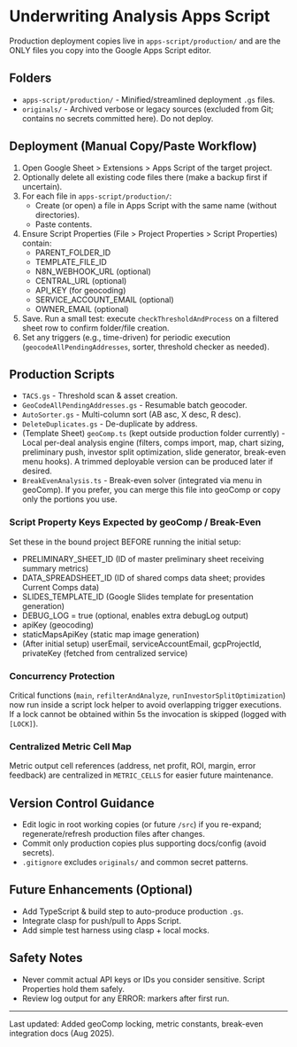 # Underwriting Analysis Apps Script

Production deployment copies live in `apps-script/production/` and are the ONLY files you copy into the Google Apps Script editor.

## Folders
- `apps-script/production/` - Minified/streamlined deployment `.gs` files.
- `originals/` - Archived verbose or legacy sources (excluded from Git; contains no secrets committed here). Do not deploy.

## Deployment (Manual Copy/Paste Workflow)
1. Open Google Sheet > Extensions > Apps Script of the target project.
2. Optionally delete all existing code files there (make a backup first if uncertain).
3. For each file in `apps-script/production/`:
   - Create (or open) a file in Apps Script with the same name (without directories).
   - Paste contents.
4. Ensure Script Properties (File > Project Properties > Script Properties) contain:
   - PARENT_FOLDER_ID
   - TEMPLATE_FILE_ID
   - N8N_WEBHOOK_URL (optional)
   - CENTRAL_URL (optional)
   - API_KEY (for geocoding)
   - SERVICE_ACCOUNT_EMAIL (optional)
   - OWNER_EMAIL (optional)
5. Save. Run a small test: execute `checkThresholdAndProcess` on a filtered sheet row to confirm folder/file creation.
6. Set any triggers (e.g., time-driven) for periodic execution (`geocodeAllPendingAddresses`, sorter, threshold checker as needed).

## Production Scripts
- `TACS.gs` - Threshold scan & asset creation.
- `GeoCodeAllPendingAddresses.gs` - Resumable batch geocoder.
- `AutoSorter.gs` - Multi-column sort (AB asc, X desc, R desc).
- `DeleteDuplicates.gs` - De-duplicate by address.
 - (Template Sheet) `geoComp.ts` (kept outside production folder currently) - Local per-deal analysis engine (filters, comps import, map, chart sizing, preliminary push, investor split optimization, slide generator, break-even menu hooks). A trimmed deployable version can be produced later if desired.
 - `BreakEvenAnalysis.ts` - Break-even solver (integrated via menu in geoComp). If you prefer, you can merge this file into geoComp or copy only the portions you use.

### Script Property Keys Expected by geoComp / Break-Even
Set these in the bound project BEFORE running the initial setup:
 - PRELIMINARY_SHEET_ID (ID of master preliminary sheet receiving summary metrics)
 - DATA_SPREADSHEET_ID (ID of shared comps data sheet; provides Current Comps data)
 - SLIDES_TEMPLATE_ID (Google Slides template for presentation generation)
 - DEBUG_LOG = true (optional, enables extra debugLog output)
 - apiKey (geocoding)
 - staticMapsApiKey (static map image generation)
 - (After initial setup) userEmail, serviceAccountEmail, gcpProjectId, privateKey (fetched from centralized service)

### Concurrency Protection
Critical functions (`main`, `refilterAndAnalyze`, `runInvestorSplitOptimization`) now run inside a script lock helper to avoid overlapping trigger executions. If a lock cannot be obtained within 5s the invocation is skipped (logged with `[LOCK]`).

### Centralized Metric Cell Map
Metric output cell references (address, net profit, ROI, margin, error feedback) are centralized in `METRIC_CELLS` for easier future maintenance.

## Version Control Guidance
- Edit logic in root working copies (or future `/src`) if you re-expand; regenerate/refresh production files after changes.
- Commit only production copies plus supporting docs/config (avoid secrets).
- `.gitignore` excludes `originals/` and common secret patterns.

## Future Enhancements (Optional)
- Add TypeScript & build step to auto-produce production `.gs`.
- Integrate clasp for push/pull to Apps Script.
- Add simple test harness using clasp + local mocks.

## Safety Notes
- Never commit actual API keys or IDs you consider sensitive. Script Properties hold them safely.
- Review log output for any ERROR: markers after first run.

---
Last updated: Added geoComp locking, metric constants, break-even integration docs (Aug 2025).
